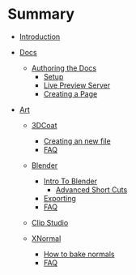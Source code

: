 # Summary

- [Introduction](./README.md)
- [Docs](./docs/README.md)
  - [Authoring the Docs](./docs/authoring/README.md)
      - [Setup](./docs/authoring/setup.md)
      - [Live Preview Server](./docs/authoring/preview.md)
      - [Creating a Page](./docs/authoring/create-page.md)

- [Art](./docs/art/gettingstarted/art.md)
    - [3DCoat](./docs/art/gettingstarted/3dcoatinstall.md)
      - [Creating an new file]()
      - [FAQ]()

    - [Blender](./docs/art/gettingstarted/blenderinstall.md)
      - [Intro To Blender](./docs/art/Blender/blenderintro.md)
        - [Advanced Short Cuts](./docs/art/Blender/ADVShortcuts.md)
      - [Exporting](./docs/art/Blender/BlenderExport.md)
      - [FAQ]()

    - [Clip Studio](./docs/art/gettingstarted/clipstudioinstall.md)

    - [XNormal](./docs/art/gettingstarted/xnormalinstall.md)
      - [How to bake normals]()
      - [FAQ]()
